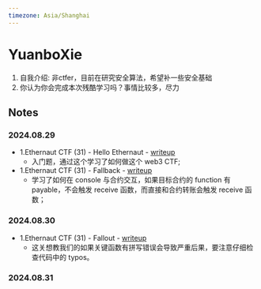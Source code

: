 ```yaml
---
timezone: Asia/Shanghai
---
```



# YuanboXie

1. 自我介绍: 非ctfer，目前在研究安全算法，希望补一些安全基础
2. 你认为你会完成本次残酷学习吗？事情比较多，尽力

## Notes

<!-- Content_START -->

### 2024.08.29

- 1.Ethernaut CTF (31) - Hello Ethernaut - [writeup](./Writeup/YuanboXie/EthernautCTF-writeup.md)
    - 入门题，通过这个学习了如何做这个 web3 CTF;
- 1.Ethernaut CTF (31) - Fallback - [writeup](./Writeup/YuanboXie/EthernautCTF-writeup.md)
    - 学习了如何在 console 与合约交互，如果目标合约的 function 有 payable，不会触发 receive 函数，而直接和合约转账会触发 receive 函数；

### 2024.08.30

- 1.Ethernaut CTF (31) - Fallout - [writeup](./Writeup/YuanboXie/EthernautCTF-writeup.md)
    - 这关想教我们的如果关键函数有拼写错误会导致严重后果，要注意仔细检查代码中的 typos。

### 2024.08.31


<!-- Content_END -->
